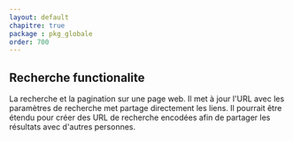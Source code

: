 ```yaml
---
layout: default
chapitre: true
package : pkg_globale
order: 700
---
```


## Recherche functionalite

La recherche et la pagination sur une page web. Il met à jour l'URL avec les paramètres de recherche met partage directement les liens. Il pourrait être étendu pour créer des URL de recherche encodées afin de partager les résultats avec d'autres personnes.